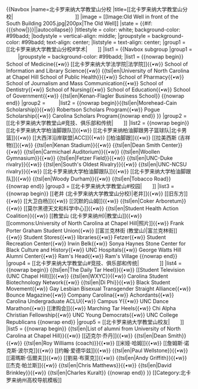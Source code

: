 {{Navbox
|name=北卡罗来纳大学教堂山分校
|title=[[北卡罗来纳大学教堂山分校|<span style="color:white">北卡罗来纳大学教堂山分校</span>]]
|image  =  [[Image:Old Well in front of the South Building 2005.jpg|200px|The Old Well]]
|state  = {{#if:{{{show|}}}||autocollapse}}
|titlestyle = color: white; background-color: #99badd;
|bodystyle = vertical-align: middle;
|groupstyle = background-color: #99badd; text-align: center;
|liststyle = text-align: center; 
|group1 = [[北卡罗来纳大学教堂山分校#学术|<span style="color:white">学术</span>]]
|list1 = {{Navbox subgroup
|group1 = <span style="color:white">学院</span>
|groupstyle = background-color: #99badd;
|list1 = {{nowrap begin}}
School of Medicine{{•w}}
[[北卡罗来纳大学法学院|法学院]]{{•w}}
School of Information and Library Science{{•w}}
{{tsl|en|University of North Carolina at Chapel Hill School of Public Health}}{{•w}}
School of Pharmacy{{•w}}
School of Journalism and Mass Communication{{•w}}
School of Dentistry{{•w}}
School of Nursing{{•w}}
School of Education{{•w}}
School of Government{{•w}}
{{tsl|en|Kenan-Flagler Business School}}
{{nowrap end}}
|group2 = <span style="color:white">项目</span>
|list2 = {{nowrap begin}}{{tsl|en|Morehead-Cain Scholarship}}{{•w}} Robertson Scholars Program{{•w}} Pogue Scholarship{{•w}} Carolina Scholars Program{{nowrap end}}
}}
|group2 = [[北卡罗来纳大学教堂山#竞技、俱乐部和传统|<span style="color:white">竞技</span>]]
|list2 = {{nowrap begin}}
[[北卡罗来纳大学柏油脚跟队]]{{•w}}
[[北卡罗来纳柏油脚跟男子篮球队|北卡男篮]]{{•w}}
[[大西洋沿岸联盟|ACC]]{{•w}}
[[柏油脚跟]]{{•w}}
[[拉美西斯 (吉祥物)]]{{•w}}
{{tsl|en|Kenan Stadium}}{{•w}}
{{tsl|en|Dean Smith Center}}{{•w}}
{{tsl|en|Carmichael Auditorium}}{{•w}}
{{tsl|en|Woollen Gymnasium}}{{•w}}
{{tsl|en|Fetzer Field}}{{•w}}
{{tsl|en|UNC-Duke rivalry}}{{•w}}
{{tsl|en|South's Oldest Rivalry}}{{•w}}
{{tsl|en|UNC-NCSU rivalry}}{{•w}}
[[北卡罗来纳大学柏油脚跟队]]{{•w}}
[[北卡罗来纳大学柏油脚跟队]]{{•w}}
{{tsl|en|Woody Durham}}{{•w}}
{{tsl|en|Tobacco Road}}
{{nowrap end}}
|group3 = [[北卡罗来纳大学教堂山#校园|<span style="color:white">校园</span>]]
|list3 = {{nowrap begin}}
[[老井 (北卡罗来纳大学教堂山分校)|老井]]{{•w}}
[[旧东方]]{{•w}}
[[大卫白杨]]{{•w}}
[[沉默的山姆]]{{•w}}
{{tsl|en|Coker Arboretum}}{{•w}}
[[莫尔黑德天文和科学中心]]{{•w}}
{{tsl|en|Student Health Action Coalition}}{{•w}}
[[教堂山 (北卡罗来纳州)|教堂山]]{{•w}}
[[commons:University of North Carolina at Chapel Hill|照片]]{{•w}}
Frank Porter Graham Student Union{{•w}}
[[富兰克林街 (教堂山)|富兰克林街]]{{•w}}
Student Stores{{•w}}
libraries{{•w}}
Fetzer{{•w}}
Student Recreation Center{{•w}}
Irwin Belk{{•w}}
Sonya Haynes Stone Center for Black Culture and History{{•w}}
UNC Hospitals{{•w}}
George Watts Hill Alumni Center{{•w}}
Ram's Head{{•w}}
Ram's Village
{{nowrap end}}
|group4 = [[北卡罗来纳大学教堂山#竞技、俱乐部和传统|<span style="color:white">学生生活</span>]]
|list4 = {{nowrap begin}}
{{tsl|en|The Daily Tar Heel}}{{•w}}
[[Student Television (UNC Chapel Hill)]]{{•w}}
{{tsl|en|WXYC}}{{•w}}
Carolina Student Biotechnology Network{{•w}}
{{tsl|en|Di Phi}}{{•w}}
Black Student Movement{{•w}}
Gay Lesbian Bisexual Transgender Straight Alliance{{•w}}
Bounce Magazine{{•w}}
Company Carolina{{•w}}
Achordants{{•w}}
Carolina Undergraduate ACLU{{•w}}
Campus Y{{•w}}
UNC Dance Marathon{{•w}}
[[津购会]]{{•w}}
Marching Tar Heels{{•w}}
Chi Alpha Christian Fellowship{{•w}}
UNC Young Democrats{{•w}}
UNC College Republicans
{{nowrap end}}
|group5 = [[北卡罗来纳大学教堂山校友|<span style="color:white">人物</span>]]
|list5 = {{nowrap begin}}
{{tsl|en|List of alumni from University of North Carolina at Chapel Hill}}{{•w}}
[[迈克尔·乔丹]]{{•w}}
{{tsl|en|Dean Smith}}{{•w}}
{{tsl|en|Roy Williams (coach)}}{{•w}}
[[米娅·哈姆]]{{•w}}
[[詹姆斯·诺克斯·波尔克]]{{•w}}
[[约翰·爱德华兹]]{{•w}}
{{tsl|en|Paul Wellstone}}{{•w}}
[[湯瑪斯·伍爾夫]]{{•w}}
[[劉易·布萊克]]{{•w}}
{{tsl|en|Andy Griffith}}{{•w}}
[[杰克·帕兰斯]]{{•w}}
{{tsl|en|Chris Matthews}}{{•w}}
{{tsl|en|David Brinkley}}{{•w}}
{{tsl|en|Charles Kuralt}}
{{nowrap end}}
}}
[[Category:北卡罗来纳州高校导航模板]]